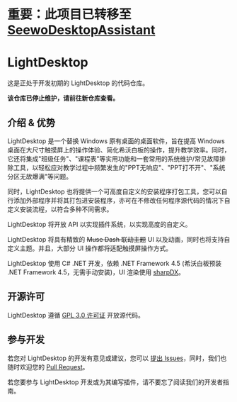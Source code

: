 # 重要：此项目已转移至[SeewoDesktopAssistant](https://github.com/zi-jing/SeewoDesktopAssistant)

# LightDesktop

这是正处于开发初期的 LightDesktop 的代码仓库。

**该仓库已停止维护，请前往新仓库查看。**

## 介绍 & 优势

LightDesktop 是一个替换 Windows 原有桌面的桌面软件，旨在提高 Windows 桌面在大尺寸触摸屏上的操作体验、简化希沃白板的操作，提升教学效率。同时，它还将集成"班级任务"、"课程表"等实用功能和一套常用的系统维护/常见故障排除工具，以轻松应对教学过程中频繁发生的"PPT无响应"、"PPT打不开"、"系统分区无故爆满"等问题。

同时，LightDesktop 也将提供一个可高度自定义的安装程序打包工具，您可以自行添加外部程序并将其打包进安装程序，亦可在不修改任何程序源代码的情况下自定义安装流程，以符合多种不同需求。

LightDesktop 将开放 API 以实现插件系统，以实现高度的自定义。

LightDesktop 将具有精致的 ~~Muse Dash 联动主题~~ UI 以及动画，同时也将支持自定义主题。并且，大部分 UI 操作都将适配触摸屏操作方式。

LightDesktop 使用 C# .NET 开发，依赖 .NET Framework 4.5 (希沃白板预装 .NET Framework 4.5，无需手动安装)，UI 渲染使用 [sharpDX](http://sharpdx.org/)。

## 开源许可

LightDesktop 遵循 [GPL 3.0 许可证](LICENSE) 开放源代码。

## 参与开发

若您对 LightDesktop 的开发有意见或建议，您可以 [提出 Issues](https://github.com/zi-jing/LightDesktop/issues)，同时，我们也随时欢迎您的 [Pull Request](https://github.com/zi-jing/LightDesktop/pulls)。

若您要参与 LightDesktop 开发或为其编写插件，请不要忘了阅读我们的开发者指南。
